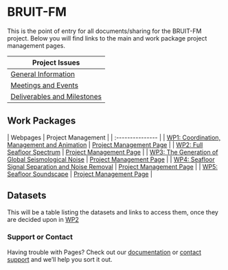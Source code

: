 # BRUIT-FM

This is the point of entry for all documents/sharing for the BRUIT-FM project.  Below you will find links to the main and work package project management pages.

| Project Issues|
| --------------- |
| [General Information](general-information) |
| [Meetings and Events](meetings-events)  |
| [Deliverables and Milestones](deliverables-milestones) |

## Work Packages

| Webpages | Project Management |
| :--------------- |
| [WP1: Coordination, Management and Animation](WP1.md)  | [Project Management Page]() |
| [WP2: Full Seafloor Spectrum](WP2.md)  | [Project Management Page]() |
| [WP3: The Generation of Global Seismological Noise](WP3.md)  | [Project Management Page]() |
| [WP4: Seafloor Signal Separation and Noise Removal](WP4.md)  | [Project Management Page]() |
| [WP5: Seafloor Soundscape](WP5.md)  | [Project Management Page]() |

## Datasets

This will be a table listing the datasets and links to access them, once they are decided upon in [WP2](WP2)

### Support or Contact

Having trouble with Pages? Check out our [documentation](https://docs.github.com/categories/github-pages-basics/) or [contact support](https://support.github.com/contact) and we’ll help you sort it out.
